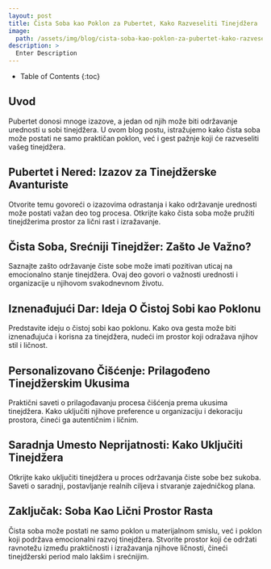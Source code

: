 ```yaml
---
layout: post
title: Čista Soba kao Poklon za Pubertet, Kako Razveseliti Tinejdžera
image: 
  path: /assets/img/blog/cista-soba-kao-poklon-za-pubertet-kako-razveseliti-tinejdzera_dubinsko_pranje_ba.png
description: >
  Enter Description
---
```



- Table of Contents
{:toc}


## Uvod

Pubertet donosi mnoge izazove, a jedan od njih može biti održavanje urednosti u sobi tinejdžera. U ovom blog postu, istražujemo kako čista soba može postati ne samo praktičan poklon, već i gest pažnje koji će razveseliti vašeg tinejdžera.


## Pubertet i Nered: Izazov za Tinejdžerske Avanturiste

Otvorite temu govoreći o izazovima odrastanja i kako održavanje urednosti može postati važan deo tog procesa. Otkrijte kako čista soba može pružiti tinejdžerima prostor za lični rast i izražavanje.


## Čista Soba, Srećniji Tinejdžer: Zašto Je Važno?

Saznajte zašto održavanje čiste sobe može imati pozitivan uticaj na emocionalno stanje tinejdžera. Ovaj deo govori o važnosti urednosti i organizacije u njihovom svakodnevnom životu.


## Iznenađujući Dar: Ideja O Čistoj Sobi kao Poklonu

Predstavite ideju o čistoj sobi kao poklonu. Kako ova gesta može biti iznenađujuća i korisna za tinejdžera, nudeći im prostor koji odražava njihov stil i ličnost.


## Personalizovano Čišćenje: Prilagođeno Tinejdžerskim Ukusima

Praktični saveti o prilagođavanju procesa čišćenja prema ukusima tinejdžera. Kako uključiti njihove preference u organizaciju i dekoraciju prostora, čineći ga autentičnim i ličnim.


## Saradnja Umesto Neprijatnosti: Kako Uključiti Tinejdžera

Otkrijte kako uključiti tinejdžera u proces održavanja čiste sobe bez sukoba. Saveti o saradnji, postavljanje realnih ciljeva i stvaranje zajedničkog plana.


## Zaključak: Soba Kao Lični Prostor Rasta

Čista soba može postati ne samo poklon u materijalnom smislu, već i poklon koji podržava emocionalni razvoj tinejdžera. Stvorite prostor koji će održati ravnotežu između praktičnosti i izražavanja njihove ličnosti, čineći tinejdžerski period malo lakšim i srećnijim.